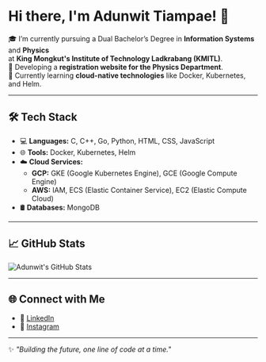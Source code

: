 # Hi there, I'm Adunwit Tiampae! 👋

🎓 I’m currently pursuing a Dual Bachelor’s Degree in **Information Systems** and **Physics**  
at **King Mongkut's Institute of Technology Ladkrabang (KMITL)**.  
🚀 Developing a **registration website for the Physics Department**.  
🌱 Currently learning **cloud-native technologies** like Docker, Kubernetes, and Helm.

---

## 🛠️ Tech Stack
- 💻 **Languages:** C, C++, Go, Python, HTML, CSS, JavaScript   
- 🌐 **Tools:** Docker, Kubernetes, Helm  
- ☁️ **Cloud Services:**  
  - **GCP:** GKE (Google Kubernetes Engine), GCE (Google Compute Engine)  
  - **AWS:** IAM, ECS (Elastic Container Service), EC2 (Elastic Compute Cloud)  
- 🛢️ **Databases:** MongoDB  

---

## 📈 GitHub Stats
![Adunwit's GitHub Stats](https://github-readme-stats.vercel.app/api?username=adtiampa&show_icons=true&theme=radical)

---

## 🌐 Connect with Me
- 💼 [LinkedIn](https://www.linkedin.com/in/adunwit/)  
- 📸 [Instagram](https://www.instagram.com/aot_adunwit/)  

---

✨ _"Building the future, one line of code at a time."_  
